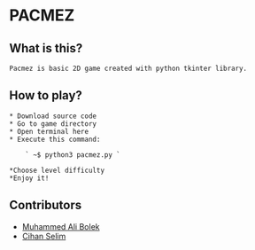 # PACMEZ

## What is this?

	Pacmez is basic 2D game created with python tkinter library.

## How to play?

	* Download source code
	* Go to game directory
	* Open terminal here
	* Execute this command:

		` ~$ python3 pacmez.py `

	*Choose level difficulty
	*Enjoy it!

## Contributors

* [Muhammed Ali Bolek](https://github.com/alibolek)
* [Cihan Selim](https://github.com/chnselim)

